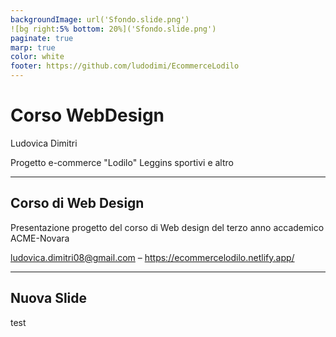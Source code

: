 ```yaml
---
backgroundImage: url('Sfondo.slide.png')
![bg right:5% bottom: 20%]('Sfondo.slide.png')
paginate: true
marp: true
color: white
footer: https://github.com/ludodimi/EcommerceLodilo
---
```


# Corso WebDesign
Ludovica Dimitri

Progetto e-commerce "Lodilo" 
Leggins sportivi e altro



<!-- _paginate: true -->
<!-- _footer: "" -->
<!-- style: "
img[alt~='center'] {
  display: block;
  margin: 0 auto;
}
" -->

---

## Corso di Web Design

Presentazione progetto del corso di Web design del terzo anno accademico
ACME-Novara

ludovica.dimitri08@gmail.com – <https://ecommercelodilo.netlify.app/>

---

## Nuova Slide

test
